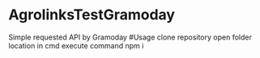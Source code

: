 # AgrolinksTestGramoday
Simple requested API by Gramoday
#Usage
clone repository
open folder location in cmd
execute command npm i
